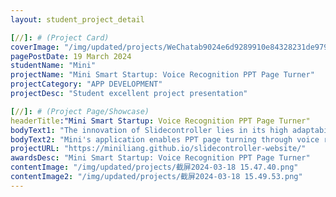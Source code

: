 ```yaml
---
layout: student_project_detail

[//]: # (Project Card)
coverImage: "/img/updated/projects/WeChatab9024e6d9289910e84328231de97960.jpg"
pagePostDate: 19 March 2024
studentName: "Mini"
projectName: "Mini Smart Startup: Voice Recognition PPT Page Turner"
projectCategory: "APP DEVELOPMENT"
projectDesc: "Student excellent project presentation"

[//]: # (Project Page/Showcase)
headerTitle:"Mini Smart Startup: Voice Recognition PPT Page Turner"
bodyText1: "The innovation of Slidecontroller lies in its high adaptability, being able to accurately respond to commands in various environments, which is particularly meaningful for the disabled community, providing them with a more convenient way to present."
bodyText2: "Mini's application enables PPT page turning through voice recognition technology, allowing presenters to freely flip through slides with voice commands such as next or previous, freeing their hands from the need for a remote control or mouse."
projectURL: "https://miniliang.github.io/slidecontroller-website/"
awardsDesc: "Mini Smart Startup: Voice Recognition PPT Page Turner"
contentImage: "/img/updated/projects/截屏2024-03-18 15.47.40.png"
contentImage2: "/img/updated/projects/截屏2024-03-18 15.49.53.png"
---
```

